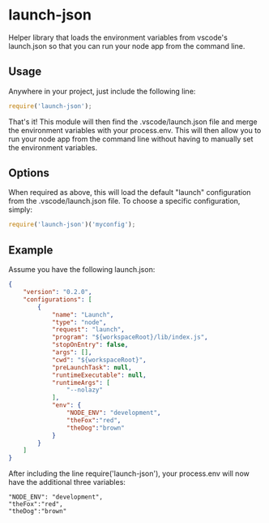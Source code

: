 # launch-json
Helper library that loads the environment variables from vscode's launch.json so that you can run your node app from the command line.

## Usage
Anywhere in your project, just include the following line:

```javascript
require('launch-json');
```
That's it! This module will then find the .vscode/launch.json file and merge the environment variables with your process.env. This will then allow you to run your node app from the command line without having to manually set the environment variables. 


## Options
When required as above, this will load the default "launch" configuration from the .vscode/launch.json file. To choose a specific configuration, simply:

```javascript
require('launch-json')('myconfig');
```

## Example
Assume you have the following launch.json:
```json
{
    "version": "0.2.0",
    "configurations": [
        {
            "name": "Launch",
            "type": "node",
            "request": "launch",
            "program": "${workspaceRoot}/lib/index.js",
            "stopOnEntry": false,
            "args": [],
            "cwd": "${workspaceRoot}",
            "preLaunchTask": null,
            "runtimeExecutable": null,
            "runtimeArgs": [
                "--nolazy"
            ],
            "env": {
                "NODE_ENV": "development",
                "theFox":"red",
                "theDog":"brown"
            }
        }
    ]
}
```

After including the line require('launch-json'), your process.env will now have the additional three variables:
```
"NODE_ENV": "development",
"theFox":"red",
"theDog":"brown"
 ```


